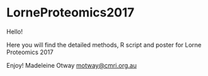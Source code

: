 # LorneProteomics2017

Hello!

Here you will find the detailed methods, R script and poster for Lorne Proteomics 2017

Enjoy!
Madeleine Otway
motway@cmri.org.au
